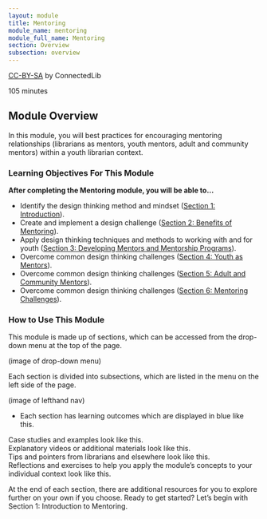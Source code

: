```yaml
---
layout: module
title: Mentoring
module_name: mentoring
module_full_name: Mentoring
section: Overview
subsection: overview
---
```


<p class="made-by"><a href="https://creativecommons.org/licenses/by-sa/4.0">CC-BY-SA</a> by ConnectedLib</p>

<p class="time">105 minutes</p>

## Module Overview

<p class="summary">In this module, you will best practices for encouraging mentoring relationships (librarians as mentors, youth mentors, adult and community mentors) within a youth librarian context. </p>

### Learning Objectives For This Module
**After completing the Mentoring module, you will be able to…**
<ul class="fancy">
	<li>Identify the design thinking method and mindset  (<a href="{{site.url}}{{site.baseurl}}/partnerships/section-1-0.md">Section 1: Introduction</a>).</li>
	<li>Create and implement a design challenge (<a href="{{site.url}}{{site.baseurl}}/partnerships/section-2-0/">Section 2: Benefits of Mentoring</a>).</li>
	<li>Apply design thinking techniques and methods to working with and for youth (<a href="{{site.url}}{{site.baseurl}}/partnerships/section-3-0.md">Section 3: Developing Mentors and Mentorship Programs</a>).</li>
	<li>Overcome common design thinking challenges  (<a href="{{site.url}}{{site.baseurl}}/partnerships/section-4.md">Section 4: Youth as Mentors</a>).</li>
  <li>Overcome common design thinking challenges  (<a href="{{site.url}}{{site.baseurl}}/partnerships/section-4.md">Section 5: Adult and Community Mentors</a>).</li>
  <li>Overcome common design thinking challenges  (<a href="{{site.url}}{{site.baseurl}}/partnerships/section-4.md">Section 6: Mentoring Challenges</a>).</li>
</ul>

### How to Use This Module

This module is made up of sections, which can be accessed from the drop-down menu at the top of the page.

(image of drop-down menu)

Each section is divided into subsections, which are listed in the menu on the left side of the page. 

(image of lefthand nav)

<ul class="fancy">
	<li>Each section has learning outcomes which are displayed in blue like this.</li>
</ul>

<div class="case_study_box">Case studies and examples look like this.</div>

<div class="explanatory">Explanatory videos or additional materials look like this.</div> 

<div class="tips">Tips and pointers from librarians and elsewhere look like this.</div>

<div class="reflection">Reflections and exercises to help you apply the module’s concepts to your individual context look like this.</div> 

At the end of each section, there are additional resources for you to explore further on your own if you choose.
Ready to get started? Let’s begin with Section 1: Introduction to Mentoring.

